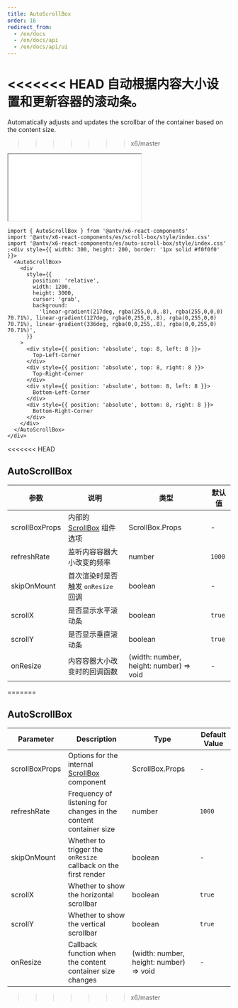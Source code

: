```yaml
---
title: AutoScrollBox
order: 16
redirect_from:
  - /en/docs
  - /en/docs/api
  - /en/docs/api/ui
---
```


<<<<<<< HEAD
自动根据内容大小设置和更新容器的滚动条。
=======
Automatically adjusts and updates the scrollbar of the container based on the content size.
>>>>>>> x6/master

<iframe src="/demos/api/ui/auto-scrollbox/basic"></iframe>

```tsx
import { AutoScrollBox } from '@antv/x6-react-components'
import '@antv/x6-react-components/es/scroll-box/style/index.css'
import '@antv/x6-react-components/es/auto-scroll-box/style/index.css'
;<div style={{ width: 300, height: 200, border: '1px solid #f0f0f0' }}>
  <AutoScrollBox>
    <div
      style={{
        position: 'relative',
        width: 1200,
        height: 3000,
        cursor: 'grab',
        background:
          'linear-gradient(217deg, rgba(255,0,0,.8), rgba(255,0,0,0) 70.71%), linear-gradient(127deg, rgba(0,255,0,.8), rgba(0,255,0,0) 70.71%), linear-gradient(336deg, rgba(0,0,255,.8), rgba(0,0,255,0) 70.71%)',
      }}
    >
      <div style={{ position: 'absolute', top: 8, left: 8 }}>
        Top-Left-Corner
      </div>
      <div style={{ position: 'absolute', top: 8, right: 8 }}>
        Top-Right-Corner
      </div>
      <div style={{ position: 'absolute', bottom: 8, left: 8 }}>
        Bottom-Left-Corner
      </div>
      <div style={{ position: 'absolute', bottom: 8, right: 8 }}>
        Bottom-Right-Corner
      </div>
    </div>
  </AutoScrollBox>
</div>
```
<<<<<<< HEAD

## AutoScrollBox

| 参数 | 说明 | 类型 | 默认值 |
| --- | --- | --- | --- |
| scrollBoxProps | 内部的 [ScrollBox](/en/docs/api/ui/scrollbox) 组件选项 | ScrollBox.Props | - |
| refreshRate | 监听内容容器大小改变的频率 | number | `1000` |
| skipOnMount | 首次渲染时是否触发 `onResize` 回调 | boolean | - |
| scrollX | 是否显示水平滚动条 | boolean | `true` |
| scrollY | 是否显示垂直滚动条 | boolean | `true` |
| onResize | 内容容器大小改变时的回调函数 | (width: number, height: number) => void | - |
=======
## AutoScrollBox

| Parameter         | Description                                         | Type                  | Default Value |
|-------------------|-----------------------------------------------------|-----------------------|---------------|
| scrollBoxProps    | Options for the internal [ScrollBox](/en/docs/api/ui/scrollbox) component | ScrollBox.Props      | -             |
| refreshRate       | Frequency of listening for changes in the content container size | number                | `1000`        |
| skipOnMount       | Whether to trigger the `onResize` callback on the first render | boolean               | -             |
| scrollX           | Whether to show the horizontal scrollbar            | boolean               | `true`        |
| scrollY           | Whether to show the vertical scrollbar              | boolean               | `true`        |
| onResize          | Callback function when the content container size changes | (width: number, height: number) => void | -             |
>>>>>>> x6/master
